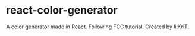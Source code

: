 # react-color-generator

A color generator made in React. Following FCC tutorial.
Created by lilKriT.

